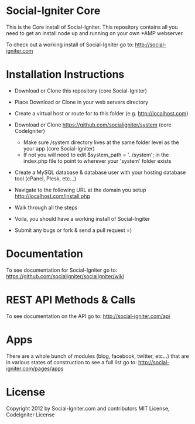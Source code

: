 Social-Igniter Core
===================

This is the Core install of Social-Igniter. This repository contains all you need to get an install node up and running on your own *AMP webserver.

To check out a working install of Social-Igniter go to: http://social-igniter.com

Installation Instructions
=========================

* Download or Clone this repository (core Social-Igniter)
* Place Download or Clone in your web servers directory 
* Create a virtual host or route for to this folder (e.g. http://localhost.com)

* Download or Clone https://github.com/socialigniter/system (core CodeIgniter)
	* Make sure /system directory lives at the same folder level as the your app (core Social-Igniter)
	* If not you will need to edit $system_path = '../system'; in the index.php file to point to wherever your 'system' folder exists

* Create a MySQL database & database user with your hosting database tool (cPanel, Plesk, etc...)
* Navigate to the following URL at the domain you setup http://localhost.com/install.php
* Walk through all the steps
* Voila, you should have a working install of Social-Ingiter
* Submit any bugs or fork & send a pull request =)

Documentation
=============

To see documentation for Social-Igniter go to: https://github.com/socialigniter/socialigniter/wiki

REST API Methods & Calls
========================

To see documentation on the API go to: http://social-igniter.com/api

Apps
====

There are a whole bunch of modules (blog, facebook, twitter, etc...) that are in various states of construction to see a full list go to: http://social-igniter.com/pages/apps

License
=======

Copyright 2012 by Social-Igniter.com and contributors
MIT License, CodeIgniter License